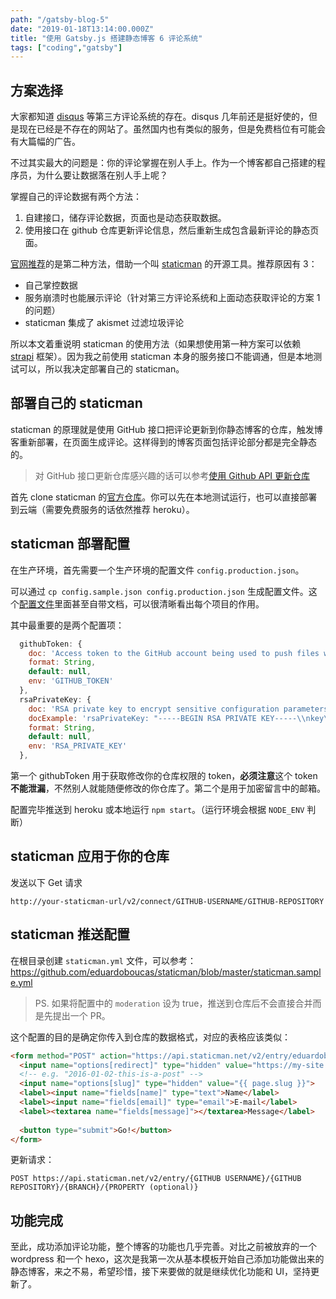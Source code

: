 ```yaml
---
path: "/gatsby-blog-5"
date: "2019-01-18T13:14:00.000Z"
title: "使用 Gatsby.js 搭建静态博客 6 评论系统"
tags: ["coding","gatsby"]
---
```


## 方案选择

大家都知道 [disqus](https://disqus.com/) 等第三方评论系统的存在。disqus 几年前还是挺好使的，但是现在已经是不存在的网站了。虽然国内也有类似的服务，但是免费档位有可能会有大篇幅的广告。

不过其实最大的问题是：你的评论掌握在别人手上。作为一个博客都自己搭建的程序员，为什么要让数据落在别人手上呢？

掌握自己的评论数据有两个方法：

1. 自建接口，储存评论数据，页面也是动态获取数据。
2. 使用接口在 github 仓库更新评论信息，然后重新生成包含最新评论的静态页面。

[官网推荐](https://www.gatsbyjs.org/blog/2018-04-10-how-to-handle-comments-in-gatsby-blogs/)的是第二种方法，借助一个叫 [staticman](https://staticman.net/) 的开源工具。推荐原因有 3：

- 自己掌控数据
- 服务崩溃时也能展示评论（针对第三方评论系统和上面动态获取评论的方案 1 的问题）
- staticman 集成了 akismet 过滤垃圾评论

所以本文着重说明 staticman 的使用方法（如果想使用第一种方案可以依赖 [strapi](https://strapi.io/) 框架）。因为我之前使用 staticman 本身的服务接口不能调通，但是本地测试可以，所以我决定部署自己的 staticman。

## 部署自己的 staticman
staticman 的原理就是使用 GitHub 接口把评论更新到你静态博客的仓库，触发博客重新部署，在页面生成评论。这样得到的博客页面包括评论部分都是完全静态的。

> 对 GitHub 接口更新仓库感兴趣的话可以参考[使用 Github API 更新仓库](https://segmentfault.com/a/1190000017892958)

首先 clone staticman 的[官方仓库](https://github.com/eduardoboucas/staticman)。你可以先在本地测试运行，也可以直接部署到云端（需要免费服务的话依然推荐 heroku）。

## staticman 部署配置
在生产环境，首先需要一个生产环境的配置文件 `config.production.json`。

可以通过 `cp config.sample.json config.production.json` 生成配置文件。这个[配置文件](https://github.com/eduardoboucas/staticman/blob/master/config.js)里面甚至自带文档，可以很清晰看出每个项目的作用。

其中最重要的是两个配置项：

```javascript
  githubToken: {
    doc: 'Access token to the GitHub account being used to push files with.',
    format: String,
    default: null,
    env: 'GITHUB_TOKEN'
  },
  rsaPrivateKey: {
    doc: 'RSA private key to encrypt sensitive configuration parameters with.',
    docExample: 'rsaPrivateKey: "-----BEGIN RSA PRIVATE KEY-----\\nkey\\n-----END RSA PRIVATE KEY-----"',
    format: String,
    default: null,
    env: 'RSA_PRIVATE_KEY'
  },
```

第一个 githubToken 用于获取修改你的仓库权限的 token，**必须注意**这个 token **不能泄漏**，不然别人就能随便修改的你仓库了。第二个是用于加密留言中的邮箱。

配置完毕推送到 heroku 或本地运行 `npm start`。（运行环境会根据 `NODE_ENV` 判断）

## staticman 应用于你的仓库

发送以下 Get 请求
```
http://your-staticman-url/v2/connect/GITHUB-USERNAME/GITHUB-REPOSITORY
```

## staticman 推送配置

在根目录创建 `staticman.yml` 文件，可以参考：https://github.com/eduardoboucas/staticman/blob/master/staticman.sample.yml

>PS. 如果将配置中的 `moderation` 设为 true，推送到仓库后不会直接合并而是先提出一个 PR。

这个配置的目的是确定你传入到仓库的数据格式，对应的表格应该类似：

```html
<form method="POST" action="https://api.staticman.net/v2/entry/eduardoboucas/staticman/gh-pages/comments">
  <input name="options[redirect]" type="hidden" value="https://my-site.com">
  <!-- e.g. "2016-01-02-this-is-a-post" -->
  <input name="options[slug]" type="hidden" value="{{ page.slug }}">
  <label><input name="fields[name]" type="text">Name</label>
  <label><input name="fields[email]" type="email">E-mail</label>
  <label><textarea name="fields[message]"></textarea>Message</label>
  
  <button type="submit">Go!</button>
</form>
```

更新请求：
```
POST https://api.staticman.net/v2/entry/{GITHUB USERNAME}/{GITHUB REPOSITORY}/{BRANCH}/{PROPERTY (optional)}
```

## 功能完成

至此，成功添加评论功能，整个博客的功能也几乎完善。对比之前被放弃的一个 wordpress 和一个 hexo，这次是我第一次从基本模板开始自己添加功能做出来的静态博客，来之不易，希望珍惜，接下来要做的就是继续优化功能和 UI，坚持更新了。